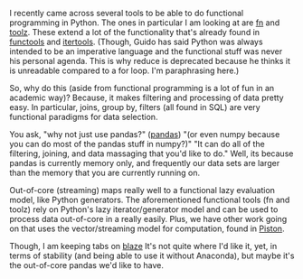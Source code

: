 I recently came across several tools to be able to do functional
programming in Python. The ones in particular I am looking at are
[fn](https://github.com/kachayev/fn.py) and 
[toolz](http://toolz.readthedocs.org/en/latest/api.html).
These extend a lot of the functionality that's already found in
[functools](https://docs.python.org/2/library/functools.html) and 
[itertools](https://docs.python.org/2/library/itertools.html).
(Though, Guido has said Python was always intended to be an imperative
language and the functional stuff was never his personal agenda. This
is why reduce is deprecated because he thinks it is unreadable compared
to a for loop. I'm paraphrasing here.)

So, why do this (aside from functional programming is a lot of 
fun in an academic way)? Because, it makes filtering and processing
of data pretty easy. In particular, joins, group by, filters (all
found in SQL) are very functional paradigms for data selection.

You ask, "why not just use pandas?" ([pandas](http://pandas.pydata.org/))
"(or even numpy because you can do most of the pandas stuff in numpy?)" 
"It can do all of the filtering, joining, and data massaging that you'd
like to do." Well, its because pandas is currently memory only, and frequently
our data sets are larger than the memory that you are currently running
on. 

Out-of-core (streaming) maps really well to a functional lazy
evaluation model, like Python generators. The aforementioned functional tools 
(fn and toolz) rely on Python's lazy iterator/generator model and can be used
to process data out-of-core in a really easily. Plus, we have other work
going on that uses the vector/streaming model for computation, found
in [Piston](http://viz.lanl.gov/projects/PISTON.html).

Though, I am keeping tabs on [blaze](http://blaze.pydata.org) It's not quite 
where I'd like it, yet, in terms of stability (and being able to use it
without Anaconda), but maybe it's the out-of-core pandas we'd like
to have.

